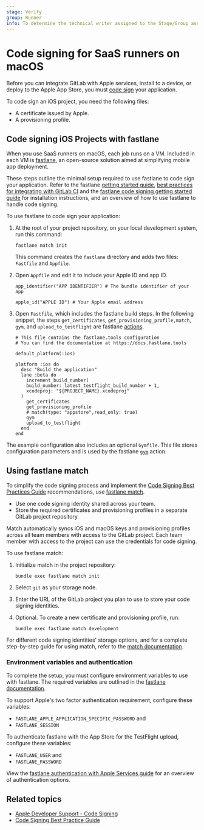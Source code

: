 ```yaml
---
stage: Verify
group: Runner
info: To determine the technical writer assigned to the Stage/Group associated with this page, see https://about.gitlab.com/handbook/engineering/ux/technical-writing/#assignments
---
```


# Code signing for SaaS runners on macOS

Before you can integrate GitLab with Apple services, install to a device, or deploy to the Apple App Store, you must [code sign](https://developer.apple.com/support/code-signing/) your application.

To code sign an iOS project, you need the following files:

- A certificate issued by Apple.
- A provisioning profile.

## Code signing iOS Projects with fastlane

When you use SaaS runners on macOS, each job runs on a VM. Included in each VM is [fastlane](https://fastlane.tools/),
an open-source solution aimed at simplifying mobile app deployment.

These steps outline the minimal setup required to use fastlane to code sign your application. Refer to the fastlane [getting started guide](https://docs.fastlane.tools/), [best practices for integrating with GitLab CI](https://docs.fastlane.tools/best-practices/continuous-integration/gitlab/) and the [fastlane code signing getting started guide](https://docs.fastlane.tools/codesigning/getting-started/) for installation instructions, and an overview of how to use fastlane to handle code signing.

To use fastlane to code sign your application:

1. At the root of your project repository, on your local development system, run this command:

   ```plaintext
   fastlane match init
   ```

   This command creates the `fastlane` directory and adds two files: `Fastfile` and `Appfile`.

1. Open `Appfile` and edit it to include your Apple ID and app ID.

   ```plaintext
   app_identifier("APP IDENTIFIER") # The bundle identifier of your app

   apple_id("APPLE ID") # Your Apple email address
   ```

1. Open `Fastfile`, which includes the fastlane build steps.
   In the following snippet, the steps `get_certificates`, `get_provisioning_profile,match`, `gym`, and
   `upload_to_testflight` are fastlane [actions](https://docs.fastlane.tools/actions/).

   ```plaintext
   # This file contains the fastlane.tools configuration
   # You can find the documentation at https://docs.fastlane.tools

   default_platform(:ios)

   platform :ios do
     desc "Build the application"
     lane :beta do
       increment_build_number(
       build_number: latest_testflight_build_number + 1,
       xcodeproj: "${PROJECT_NAME}.xcodeproj"
     )
       get_certificates
       get_provisioning_profile
       # match(type: "appstore",read_only: true)
       gym
       upload_to_testflight
     end
   end
   ```

The example configuration also includes an optional `Gymfile`. This file stores configuration
parameters and is used by the fastlane [`gym`](https://docs.fastlane.tools/actions/gym/) action.

## Using fastlane match

To simplify the code signing process and implement the
[Code Signing Best Practices Guide](https://codesigning.guide/) recommendations,
use [fastlane match](https://docs.fastlane.tools/actions/match/).

- Use one code signing identity shared across your team.
- Store the required certificates and provisioning profiles in a separate GitLab project repository.

Match automatically syncs iOS and macOS keys and provisioning profiles across all team members with access to the GitLab project. Each team member with access to the project can use the credentials for code signing.

To use fastlane match:

1. Initialize match in the project repository:

   ```shell
   bundle exec fastlane match init
   ```

1. Select `git` as your storage node.
1. Enter the URL of the GitLab project you plan to use to store your code signing identities.
1. Optional. To create a new certificate and provisioning profile, run:

   ```shell
   bundle exec fastlane match development
   ```

For different code signing identities' storage options, and for a complete step-by-step guide for using match,
refer to the [match documentation](https://docs.fastlane.tools/actions/match/#usage).

### Environment variables and authentication

To complete the setup, you must configure environment variables to use with fastlane. The required variables are outlined in the [fastlane documentation](https://docs.fastlane.tools/best-practices/continuous-integration/#environment-variables-to-set).

To support Apple's two factor authentication requirement, configure these variables:

- `FASTLANE_APPLE_APPLICATION_SPECIFIC_PASSWORD` and
- `FASTLANE_SESSION`

To authenticate fastlane with the App Store for the TestFlight upload, configure these variables:

- `FASTLANE_USER` and
- `FASTLANE_PASSWORD`

View the [fastlane authentication with Apple Services guide](https://docs.fastlane.tools/getting-started/ios/authentication/) for an overview of authentication options.

## Related topics

- [Apple Developer Support - Code Signing](https://developer.apple.com/support/code-signing/)
- [Code Signing Best Practice Guide](https://codesigning.guide/)

